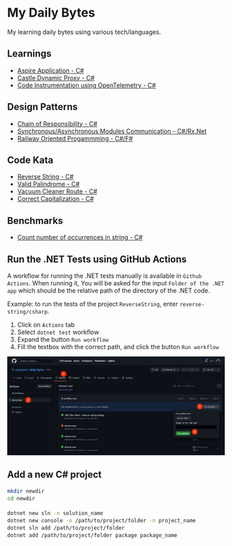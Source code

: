 # My Daily Bytes

My learning daily bytes using various tech/languages.

## Learnings

- [Aspire Application - C#](./learning/aspire)
- [Castle Dynamic Proxy - C#](./learning/castle-dynamic-proxy)
- [Code Instrumentation using OpenTelemetry - C#](./learning/opentelemetry)

## Design Patterns

- [Chain of Responsibility - C#](./patterns/chain-of-responsibility/csharp/)
- [Synchronous/Asynchronous Modules Communication - C#/Rx.Net](./patterns/modules-communication/csharp/)
- [Railway Oriented Progammming - C#/F#](./patterns/railway-oriented-programming/dotnet)

## Code Kata

- [Reverse String - C#](./kata/reverse-string/csharp)
- [Valid Palindrome - C#](./kata/valid-palindrome/csharp)
- [Vacuum Cleaner Route - C#](./kata/vaccum-cleaner-route/csharp)
- [Correct Capitalization - C#](./kata/correct-capitalization/csharp)

## Benchmarks

- [Count number of occurrences in string - C#](./benchmarks/Benchmarks.CountOccurencesInString)

## Run the .NET Tests using GitHub Actions

A workflow for running the .NET tests manually is available in `Github Actions`. When running it, You will be asked for the input `Folder of the .NET app` which should be the relative path of the directory of the .NET code.

Example: to run the tests of the project `ReverseString`, enter `reverse-string/csharp`.

1. Click on `Actions` tab
2. Select `dotnet test` workflow
3. Expand the button `Run workflow`
4. Fill the textbox with the correct path, and click the button `Run workflow`

![run the 'dotnet test' workflow manually](./documentation/Manually%20run%20the%20'dotnet%20test'%20workflow.jpg)

## Add a new C# project

```bash
mkdir newdir
cd newdir

dotnet new sln -n solution_name
dotnet new console -o /path/to/project/folder -n project_name
dotnet sln add /path/to/project/folder
dotnet add /path/to/project/folder package package_name
```
